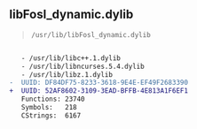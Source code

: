 ## libFosl_dynamic.dylib

> `/usr/lib/libFosl_dynamic.dylib`

```diff

   - /usr/lib/libc++.1.dylib
   - /usr/lib/libncurses.5.4.dylib
   - /usr/lib/libz.1.dylib
-  UUID: DF84DF75-8233-3618-9E4E-EF49F2683390
+  UUID: 52AF8602-3109-3EAD-BFFB-4E813A1F6EF1
   Functions: 23740
   Symbols:   218
   CStrings:  6167

```
